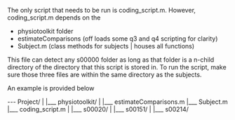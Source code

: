 
The only script that needs to be run is coding_script.m. However, coding_script.m depends on the 
- physiotoolkit folder
- estimateComparisons (off loads some q3 and q4 scripting for clarity)
- Subject.m (class methods for subjects | houses all functions)

This file can detect any s00000 folder as long as that folder is a n-child directory of the directory that this script is stored in. 
To run the script, make sure those three files are within the same directory as the subjects.

An example is provided below

--- Project/
      |
      |___ physiotoolkit/
      |
      |___ estimateComparisons.m
      |___ Subject.m
      |___ coding_script.m
      |
      |___ s00020/ 
      |
      |___ s00151/
      |
      |___ s00214/
